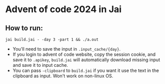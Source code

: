 # Advent of code 2024 in Jai

## How to run:

```
jai build.jai - -day 3 -part 1 && ./a.out
```

* You'll need to save the input in `.input_cache/{day}`.
* If you login to advent of code website, copy the session cookie,
and save it to `.apikey`, `build.jai` will automatically download missing input and save it to input cache.
* You can pass `-clipboard` to `build.jai` if you want it use the text in the clipboard as input. Won't work on non-linux OS.